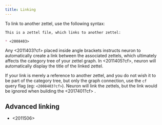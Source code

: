 ```yaml
---
title: Linking
---
```


To link to another zettel, use the following syntax:

```markdown
This is a zettel file, which links to another zettel:

* <2008403>
```

Any <2011403?cf> placed inside angle brackets instructs neuron to automatically
create a link between the associated zettels, which ultimately affects the
category tree of your zettel graph. In <2011405?cf>, neuron will automatically
display the title of the linked zettel.

If your link is merely a reference to another zettel, and you do not wish it to
be part of the category tree, but only the graph connection, use the `cf` query
flag (eg: `<2008403?cf>`). Neuron will link the zettels, but the link would be
ignored when building the <2017401?cf> .

## Advanced linking

* <2011506>
